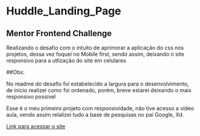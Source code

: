 # Huddle_Landing_Page

<h2>Mentor Frontend  Challenge</h2>
<p>Realizando o desafio com o intuito de aprimorar a aplicação do css nos projetos, dessa vez foquei no Mobile first, sendo assim, deixando o site responsivo
para a utlização do site em celulares</p>

##Obs:
<p>No readme do desafio foi estabelecido a largura para o desenvolvimento, de início realizei como foi ordenado, porém, breve estarei deixando o mais 
responsivo possível</p>
<p>Esse é o meu primeiro projeto com responsividade, não tive acesso a vídeo aula, sendo assim relalizei tudo a base de pesquisas no pai Google, Xd.</p>

<a href="https://hunddle-landing-pagee.netlify.app/">Link para acessar o site</a>
